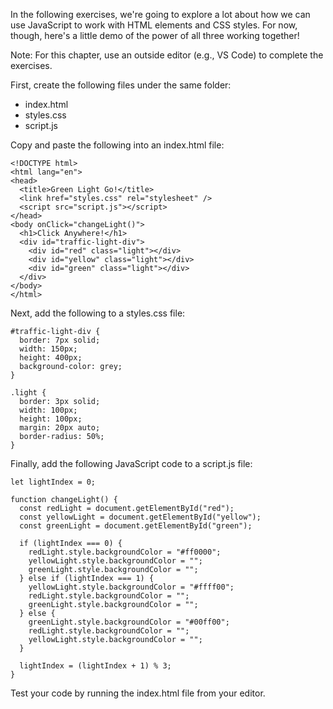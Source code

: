 In the following exercises, we're going to explore a lot about how we can use JavaScript to work with HTML elements and CSS styles. For now, though, here's a little demo of the power of all three working together!

Note: For this chapter, use an outside editor (e.g., VS Code) to complete the exercises.

First, create the following files under the same folder:

- index.html
- styles.css
- script.js

Copy and paste the following into an index.html file:
```
<!DOCTYPE html>
<html lang="en">
<head>
  <title>Green Light Go!</title>
  <link href="styles.css" rel="stylesheet" />
  <script src="script.js"></script>
</head>
<body onClick="changeLight()">
  <h1>Click Anywhere!</h1>
  <div id="traffic-light-div">
    <div id="red" class="light"></div>
    <div id="yellow" class="light"></div>
    <div id="green" class="light"></div>
  </div>
</body>
</html>
```
Next, add the following to a styles.css file:
```
#traffic-light-div {
  border: 7px solid;
  width: 150px;
  height: 400px;
  background-color: grey;
}

.light {
  border: 3px solid;
  width: 100px;
  height: 100px;
  margin: 20px auto;
  border-radius: 50%;
}
```
Finally, add the following JavaScript code to a script.js file:
```
let lightIndex = 0;

function changeLight() {
  const redLight = document.getElementById("red");
  const yellowLight = document.getElementById("yellow");
  const greenLight = document.getElementById("green");

  if (lightIndex === 0) {
    redLight.style.backgroundColor = "#ff0000";
    yellowLight.style.backgroundColor = "";
    greenLight.style.backgroundColor = "";
  } else if (lightIndex === 1) {
    yellowLight.style.backgroundColor = "#ffff00";
    redLight.style.backgroundColor = "";
    greenLight.style.backgroundColor = "";
  } else {
    greenLight.style.backgroundColor = "#00ff00";
    redLight.style.backgroundColor = "";
    yellowLight.style.backgroundColor = "";
  }

  lightIndex = (lightIndex + 1) % 3;
}
```
Test your code by running the index.html file from your editor.

